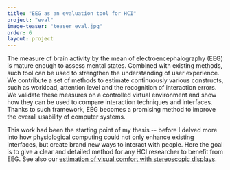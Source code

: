 ```yaml
---
title: "EEG as an evaluation tool for HCI"
project: "eval"
image-teaser: "teaser_eval.jpg"
order: 6
layout: project
---
```


The measure of brain activity by the mean of electroencephalography (EEG) is mature enough to assess mental states. Combined with existing methods, such tool can be used to strengthen the understanding of user experience. We contribute a set of methods to estimate continuously various constructs, such as workload, attention level and the recognition of interaction errors. We validate these measures on a controlled virtual environment and show how they can be used to compare interaction techniques and interfaces. Thanks to such framework, EEG becomes a promising method to improve the overall usability of computer systems.

This work had been the starting point of my thesis -- before I delved more into how physiological computing could not only enhance existing interfaces, but create brand new ways to interact with people. Here the goal is to give a clear and detailed method for any HCI researcher to benefit from EEG. See also our [estimation of visual comfort with stereoscopic displays](/projects/stereo/).

